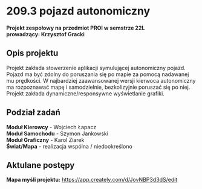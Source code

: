 # 209.3 pojazd autonomiczny

**Projekt zespołowy na przedmiot PROI w semstrze 22L**<br/>
**prowadzący: Krzysztof Gracki**


## Opis projektu
Projekt zakłada stowerzenie aplikacji symulującej autonomiczny pojazd.
Pojazd ma być zdolny do poruszania się po mapie za pomocą nadawanej mu prędkości.
W najbardziej zaawansowanej wersji kierwoca autonomiczny ma rozpoznawać mapę i samodzielnie, bezkolizyjnie poruszać się po niej.
Projekt zakłada dynamiczne/responsywne wyświetlanie grafiki.


## Podział zadań
**Moduł Kierowcy**  - Wojciech Łapacz<br/>
**Moduł Samochodu**  - Szymon Jankowski<br/>
**Moduł Graficzny**  - Karol Ziarek<br/>
**Świat/Mapa**  - realizacja wspólna / niedookreślono<br/>

## Aktulane postępy 
**Mapa myśli projektu:** https://app.creately.com/d/JovNBP3d3dS/edit
